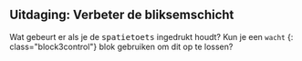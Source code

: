## Uitdaging: Verbeter de bliksemschicht

Wat gebeurt er als je de <kbd>spatietoets</kbd> ingedrukt houdt? Kun je een `wacht` {: class="block3control"} blok gebruiken om dit op te lossen?